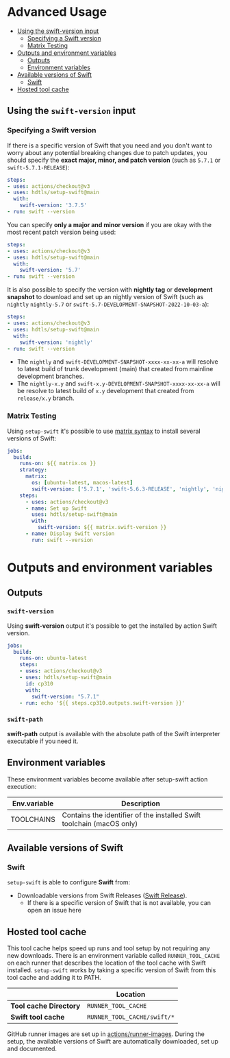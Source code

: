 # Advanced Usage
- [Using the swift-version input](advanced-usage.md#using-the-swift-version-input)
    - [Specifying a Swift version](advanced-usage.md#specifying-a-swift-version)
    - [Matrix Testing](advanced-usage.md#matrix-testing)
- [Outputs and environment variables](advanced-usage.md#outputs-and-environment-variables)
    - [Outputs](advanced-usage.md#outputs)
    - [Environment variables](advanced-usage.md#environment-variables)
- [Available versions of Swift](advanced-usage.md#available-versions-of-swift)
    - [Swift](advanced-usage.md#swift)
- [Hosted tool cache](advanced-usage.md#hosted-tool-cache) 

## Using the `swift-version` input

### Specifying a Swift version

If there is a specific version of Swift that you need and you don't want to worry about any potential breaking changes due to patch updates, you should specify the **exact major, minor, and patch version** (such as `5.7.1` or `swift-5.7.1-RELEASE`):

```yaml
steps:
- uses: actions/checkout@v3
- uses: hdtls/setup-swift@main
  with:
    swift-version: '3.7.5' 
- run: swift --version
```

You can specify **only a major and minor version** if you are okay with the most recent patch version being used:

```yaml
steps:
- uses: actions/checkout@v3
- uses: hdtls/setup-swift@main
  with:
    swift-version: '5.7' 
- run: swift --version
```

It is also possible to specify the version with **nightly tag** or **development snapshot** to download and set up an nightly version of Swift (such as `nightly` `nightly-5.7` or `swift-5.7-DEVELOPMENT-SNAPSHOT-2022-10-03-a`):

```yaml
steps:
- uses: actions/checkout@v3
- uses: hdtls/setup-swift@main
  with:
    swift-version: 'nightly'
- run: swift --version
```
- The `nightly` and `swift-DEVELOPMENT-SNAPSHOT-xxxx-xx-xx-a` will resolve to latest build of trunk development (main) that created from mainline development branches.
- The `nightly-x.y` and `swift-x.y-DEVELOPMENT-SNAPSHOT-xxxx-xx-xx-a` will be resolve to latest build of `x.y` development that created from `release/x.y` branch.


### Matrix Testing

Using `setup-swift` it's possible to use [matrix syntax](https://docs.github.com/en/actions/using-workflows/workflow-syntax-for-github-actions#jobsjob_idstrategymatrix) to install several versions of Swift:

```yaml
jobs:
  build:
    runs-on: ${{ matrix.os }}
    strategy:
      matrix:
        os: [ubuntu-latest, macos-latest]
        swift-version: ['5.7.1', 'swift-5.6.3-RELEASE', 'nightly', 'nightly-5.7', 'swift-DEVELOPMENT-SNAPSHOT-2022-12-05-a', 'swift-5.7-DEVELOPMENT-SNAPSHOT-2022-10-03-a']
    steps:
      - uses: actions/checkout@v3
      - name: Set up Swift
        uses: hdtls/setup-swift@main
        with:
          swift-version: ${{ matrix.swift-version }}
      - name: Display Swift version
        run: swift --version
```


# Outputs and environment variables

## Outputs

### `swift-version`

Using **swift-version** output it's possible to get the installed by action Swift version.

```yaml
jobs:
  build:
    runs-on: ubuntu-latest
    steps:
    - uses: actions/checkout@v3
    - uses: hdtls/setup-swift@main
      id: cp310
      with:
        swift-version: "5.7.1"
    - run: echo '${{ steps.cp310.outputs.swift-version }}'
```

### `swift-path`

**swift-path** output is available with the absolute path of the Swift interpreter executable if you need it.

## Environment variables

These environment variables become available after setup-swift action execution:

| **Env.variable**      | **Description** |
| ----------- | ----------- |
| TOOLCHAINS      |Contains the identifier of the installed Swift toolchain (macOS only)|

## Available versions of Swift
### Swift

`setup-swift` is able to configure **Swift** from:

- Downloadable versions from Swift Releases ([Swift Release](https://www.swift.org/download/)).
    - If there is a specific version of Swift that is not available, you can open an issue here

## Hosted tool cache

This tool cache helps speed up runs and tool setup by not requiring any new downloads. There is an environment variable called `RUNNER_TOOL_CACHE` on each runner that describes the location of the tool cache with Swift installed. `setup-swift` works by taking a specific version of Swift from this tool cache and adding it to PATH.

|| Location |
|------|-------|
|**Tool cache Directory** |`RUNNER_TOOL_CACHE`|
|**Swift tool cache**|`RUNNER_TOOL_CACHE/swift/*`|

GitHub runner images are set up in [actions/runner-images](https://github.com/actions/runner-images). During the setup, the available versions of Swift are automatically downloaded, set up and documented.
